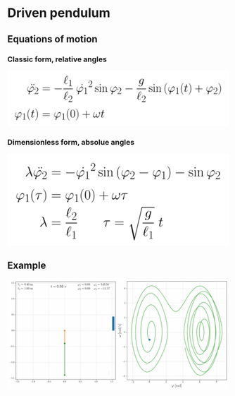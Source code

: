 # Driven pendulum

## Equations of motion

### Classic form, relative angles
![ode](./ode_driven.png)

### Dimensionless form, absolue angles
![ode](./ode_driven_dimless.png)

## Example
![example](./driven_pendulum.gif)
